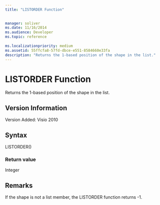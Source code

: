 ```yaml
---
title: "LISTORDER Function"
 
 
manager: soliver
ms.date: 11/16/2014
ms.audience: Developer
ms.topic: reference
 
ms.localizationpriority: medium
ms.assetid: 55ffcfa8-57fd-dbce-e551-8584660e33fa
description: "Returns the 1-based position of the shape in the list."
---
```


# LISTORDER Function

Returns the 1-based position of the shape in the list.
  
## Version Information

Version Added: Visio 2010 
  
## Syntax

LISTORDER()
  
### Return value

Integer
  
## Remarks

If the shape is not a list member, the LISTORDER function returns -1.
  

